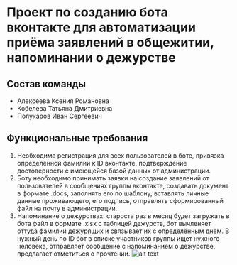
# Проект по созданию бота вконтакте для автоматизации приёма заявлений в общежитии, напоминании о дежурстве #
## Cостав команды ##

* Алексеева Ксения Романовна
* Кобелева Татьяна Дмитриевна
* Полукаров Иван Сергеевич

## Функциональные требования ##
1.  Необходима регистрация для всех пользователей в боте, привязка определённой фамилии к ID вконтакте, подтверждение достоверности с имеющейся базой данных от администрации.
2.  Боту необходимо принимать заявки на создание заявлений от пользователей в сообщениях группы вконтакте, создавать документ в формате .docs, заполнять его по шаблону, вставлять личные данные проживающего, его подпись, отправлять сформированный файл на почту в администрации.
3.  Напоминание о дежурствах: староста раз в месяц будет загружать в бота файл в формате .xlsx с таблицей дежурств, бот вычленяет оттуда фамилии дежурящих и связывает их с определённым днём. В нужный день по ID бот в списке участников группы ищет нужного человека, отправляет сообщение с напоминанием о дежурстве, предлагает отметиться о прочтении.
![alt text](https://github.com/downwine/Bot/blob/dutyHours/%D0%A1%D0%BA%D1%80%D0%B8%D0%BD%201.jpg)
